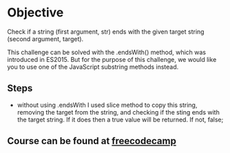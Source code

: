 # Objective
Check if a string (first argument, str) ends with the given target string (second argument, target).

This challenge can be solved with the .endsWith() method, which was introduced in ES2015. But for the purpose of this challenge, we would like you to use one of the JavaScript substring methods instead.

## Steps
- without using .endsWith I used slice method to copy this string, removing the target from the string, and checking if the sting ends with the target string. If it does then a true value will be returned. If not, false;

## Course can be found at [freecodecamp](https://www.freecodecamp.org/learn/javascript-algorithms-and-data-structures/basic-algorithm-scripting/confirm-the-ending)
